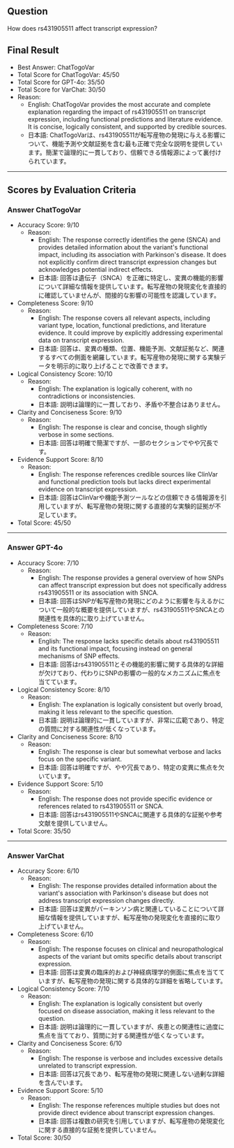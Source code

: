 ## Question

How does rs431905511 affect transcript expression?

## Final Result

- Best Answer: ChatTogoVar
- Total Score for ChatTogoVar: 45/50
- Total Score for GPT-4o: 35/50
- Total Score for VarChat: 30/50
- Reason:
  - English: ChatTogoVar provides the most accurate and complete explanation regarding the impact of rs431905511 on transcript expression, including functional predictions and literature evidence. It is concise, logically consistent, and supported by credible sources.
  - 日本語: ChatTogoVarは、rs431905511が転写産物の発現に与える影響について、機能予測や文献証拠を含む最も正確で完全な説明を提供しています。簡潔で論理的に一貫しており、信頼できる情報源によって裏付けられています。

---

## Scores by Evaluation Criteria

### Answer ChatTogoVar
- Accuracy Score: 9/10
  - Reason: 
    - English: The response correctly identifies the gene (SNCA) and provides detailed information about the variant's functional impact, including its association with Parkinson's disease. It does not explicitly confirm direct transcript expression changes but acknowledges potential indirect effects.
    - 日本語: 回答は遺伝子（SNCA）を正確に特定し、変異の機能的影響について詳細な情報を提供しています。転写産物の発現変化を直接的に確認していませんが、間接的な影響の可能性を認識しています。
- Completeness Score: 9/10
  - Reason: 
    - English: The response covers all relevant aspects, including variant type, location, functional predictions, and literature evidence. It could improve by explicitly addressing experimental data on transcript expression.
    - 日本語: 回答は、変異の種類、位置、機能予測、文献証拠など、関連するすべての側面を網羅しています。転写産物の発現に関する実験データを明示的に取り上げることで改善できます。
- Logical Consistency Score: 10/10
  - Reason: 
    - English: The explanation is logically coherent, with no contradictions or inconsistencies.
    - 日本語: 説明は論理的に一貫しており、矛盾や不整合はありません。
- Clarity and Conciseness Score: 9/10
  - Reason: 
    - English: The response is clear and concise, though slightly verbose in some sections.
    - 日本語: 回答は明確で簡潔ですが、一部のセクションでやや冗長です。
- Evidence Support Score: 8/10
  - Reason: 
    - English: The response references credible sources like ClinVar and functional prediction tools but lacks direct experimental evidence on transcript expression.
    - 日本語: 回答はClinVarや機能予測ツールなどの信頼できる情報源を引用していますが、転写産物の発現に関する直接的な実験的証拠が不足しています。
- Total Score: 45/50

---

### Answer GPT-4o
- Accuracy Score: 7/10
  - Reason: 
    - English: The response provides a general overview of how SNPs can affect transcript expression but does not specifically address rs431905511 or its association with SNCA.
    - 日本語: 回答はSNPが転写産物の発現にどのように影響を与えるかについて一般的な概要を提供していますが、rs431905511やSNCAとの関連性を具体的に取り上げていません。
- Completeness Score: 7/10
  - Reason: 
    - English: The response lacks specific details about rs431905511 and its functional impact, focusing instead on general mechanisms of SNP effects.
    - 日本語: 回答はrs431905511とその機能的影響に関する具体的な詳細が欠けており、代わりにSNPの影響の一般的なメカニズムに焦点を当てています。
- Logical Consistency Score: 8/10
  - Reason: 
    - English: The explanation is logically consistent but overly broad, making it less relevant to the specific question.
    - 日本語: 説明は論理的に一貫していますが、非常に広範であり、特定の質問に対する関連性が低くなっています。
- Clarity and Conciseness Score: 8/10
  - Reason: 
    - English: The response is clear but somewhat verbose and lacks focus on the specific variant.
    - 日本語: 回答は明確ですが、やや冗長であり、特定の変異に焦点を欠いています。
- Evidence Support Score: 5/10
  - Reason: 
    - English: The response does not provide specific evidence or references related to rs431905511 or SNCA.
    - 日本語: 回答はrs431905511やSNCAに関連する具体的な証拠や参考文献を提供していません。
- Total Score: 35/50

---

### Answer VarChat
- Accuracy Score: 6/10
  - Reason: 
    - English: The response provides detailed information about the variant's association with Parkinson's disease but does not address transcript expression changes directly.
    - 日本語: 回答は変異がパーキンソン病と関連していることについて詳細な情報を提供していますが、転写産物の発現変化を直接的に取り上げていません。
- Completeness Score: 6/10
  - Reason: 
    - English: The response focuses on clinical and neuropathological aspects of the variant but omits specific details about transcript expression.
    - 日本語: 回答は変異の臨床的および神経病理学的側面に焦点を当てていますが、転写産物の発現に関する具体的な詳細を省略しています。
- Logical Consistency Score: 7/10
  - Reason: 
    - English: The explanation is logically consistent but overly focused on disease association, making it less relevant to the question.
    - 日本語: 説明は論理的に一貫していますが、疾患との関連性に過度に焦点を当てており、質問に対する関連性が低くなっています。
- Clarity and Conciseness Score: 6/10
  - Reason: 
    - English: The response is verbose and includes excessive details unrelated to transcript expression.
    - 日本語: 回答は冗長であり、転写産物の発現に関連しない過剰な詳細を含んでいます。
- Evidence Support Score: 5/10
  - Reason: 
    - English: The response references multiple studies but does not provide direct evidence about transcript expression changes.
    - 日本語: 回答は複数の研究を引用していますが、転写産物の発現変化に関する直接的な証拠を提供していません。
- Total Score: 30/50